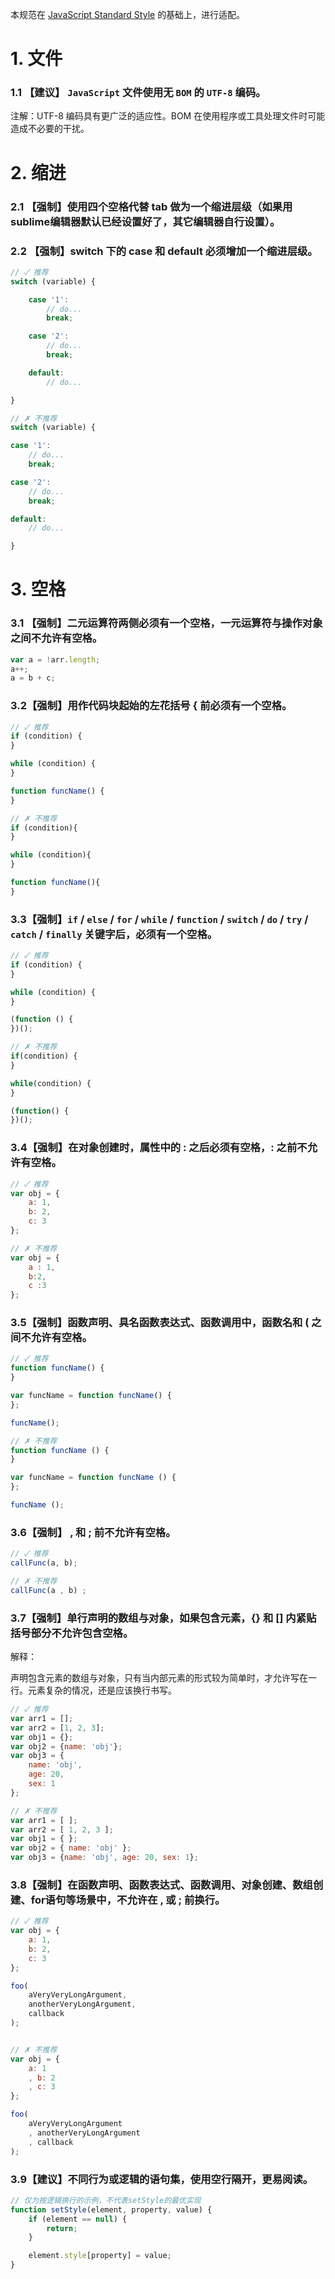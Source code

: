 本规范在 [JavaScript Standard Style](https://github.com/standard/standard/blob/master/docs/README-zhcn.md) 的基础上，进行适配。

# 1. 文件
###  1.1 【建议】 `JavaScript` 文件使用无 `BOM` 的 `UTF-8` 编码。

注解：UTF-8 编码具有更广泛的适应性。BOM 在使用程序或工具处理文件时可能造成不必要的干扰。


# 2. 缩进
### 2.1 【强制】使用四个空格代替 tab 做为一个缩进层级（如果用sublime编辑器默认已经设置好了，其它编辑器自行设置）。

### 2.2 【强制】switch 下的 case 和 default 必须增加一个缩进层级。

``` javascript
// ✓ 推荐
switch (variable) {

    case '1':
        // do...
        break;

    case '2':
        // do...
        break;

    default:
        // do...

}

// ✗ 不推荐
switch (variable) {

case '1':
    // do...
    break;

case '2':
    // do...
    break;

default:
    // do...

}
```

# 3. 空格

### 3.1 【强制】二元运算符两侧必须有一个空格，一元运算符与操作对象之间不允许有空格。

``` javascript
var a = !arr.length;
a++;
a = b + c;
```

### 3.2【强制】用作代码块起始的左花括号 { 前必须有一个空格。

``` javascript
// ✓ 推荐
if (condition) {
}

while (condition) {
}

function funcName() {
}

// ✗ 不推荐
if (condition){
}

while (condition){
}

function funcName(){
}
```

### 3.3【强制】`if` / `else` / `for` / `while` / `function` / `switch` / `do` / `try` / `catch` / `finally` 关键字后，必须有一个空格。

```javascript
// ✓ 推荐
if (condition) {
}

while (condition) {
}

(function () {
})();

// ✗ 不推荐
if(condition) {
}

while(condition) {
}

(function() {
})();
```

### 3.4【强制】在对象创建时，属性中的 : 之后必须有空格，: 之前不允许有空格。

``` javascript
// ✓ 推荐
var obj = {
    a: 1,
    b: 2,
    c: 3
};

// ✗ 不推荐
var obj = {
    a : 1,
    b:2,
    c :3
};
```

### 3.5【强制】函数声明、具名函数表达式、函数调用中，函数名和 ( 之间不允许有空格。

``` javascript
// ✓ 推荐
function funcName() {
}

var funcName = function funcName() {
};

funcName();

// ✗ 不推荐
function funcName () {
}

var funcName = function funcName () {
};

funcName ();
```

### 3.6【强制】 , 和 ; 前不允许有空格。

``` javascript
// ✓ 推荐
callFunc(a, b);

// ✗ 不推荐
callFunc(a , b) ;
```

### 3.7【强制】单行声明的数组与对象，如果包含元素，{} 和 [] 内紧贴括号部分不允许包含空格。

解释：

声明包含元素的数组与对象，只有当内部元素的形式较为简单时，才允许写在一行。元素复杂的情况，还是应该换行书写。

``` javascript
// ✓ 推荐
var arr1 = [];
var arr2 = [1, 2, 3];
var obj1 = {};
var obj2 = {name: 'obj'};
var obj3 = {
    name: 'obj',
    age: 20,
    sex: 1
};

// ✗ 不推荐
var arr1 = [ ];
var arr2 = [ 1, 2, 3 ];
var obj1 = { };
var obj2 = { name: 'obj' };
var obj3 = {name: 'obj', age: 20, sex: 1};
```

### 3.8【强制】在函数声明、函数表达式、函数调用、对象创建、数组创建、for语句等场景中，不允许在 , 或 ; 前换行。

``` javascript
// ✓ 推荐
var obj = {
    a: 1,
    b: 2,
    c: 3
};

foo(
    aVeryVeryLongArgument,
    anotherVeryLongArgument,
    callback
);


// ✗ 不推荐
var obj = {
    a: 1
    , b: 2
    , c: 3
};

foo(
    aVeryVeryLongArgument
    , anotherVeryLongArgument
    , callback
);
```

### 3.9【建议】不同行为或逻辑的语句集，使用空行隔开，更易阅读。

``` javascript
// 仅为按逻辑换行的示例，不代表setStyle的最优实现
function setStyle(element, property, value) {
    if (element == null) {
        return;
    }

    element.style[property] = value;
}

```

